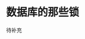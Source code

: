 # 数据库的那些锁

待补充

<!-- ## 参考

1. 感谢王啸tr1912的【mysql】死锁-产生原因和解决方法: [https://blog.csdn.net/tr1912/article/details/81668423](https://blog.csdn.net/tr1912/article/details/81668423)
2. 感谢那些--快乐的数据库中的乐观锁，悲观锁: [https://blog.csdn.net/qq_42765168/article/details/81514481](https://blog.csdn.net/qq_42765168/article/details/81514481)
3. 感谢crossoverjie的SSM(十五) 乐观锁与悲观锁的实际应用: [https://crossoverjie.top/%2F2017%2F07%2F09%2FSSM15%2F](https://crossoverjie.top/%2F2017%2F07%2F09%2FSSM15%2F)
4. 感谢paul_hch的MySQL数据库的锁详解【转】: [https://www.cnblogs.com/paul8339/p/9936005.html](https://www.cnblogs.com/paul8339/p/9936005.html) -->